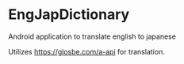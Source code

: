 # EngJapDictionary
Android application to translate english to japanese

Utilizes https://glosbe.com/a-api for translation.
